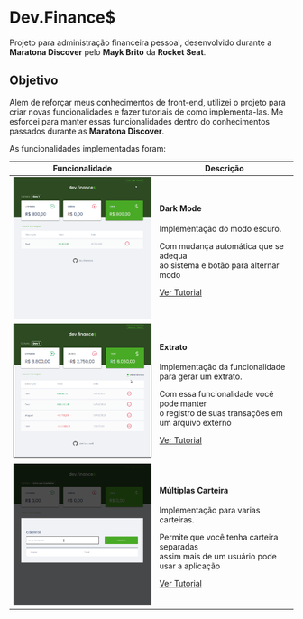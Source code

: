 # Dev.Finance$

Projeto para administração financeira pessoal, desenvolvido durante a **Maratona Discover** pelo **Mayk Brito** da **Rocket Seat**.

## Objetivo

Alem de reforçar meus conhecimentos de front-end, utilizei o projeto para criar novas funcionalidades e fazer tutoriais de como implementa-las.
Me esforcei para manter essas funcionalidades dentro do conhecimentos passados durante as **Maratona Discover**.

As funcionalidades implementadas foram:

<table id="wallets-table">
  <thead>
    <tr>
      <th>Funcionalidade</th>
      <th>Descrição</th>
    </tr>
  </thead>
  <tbody>
    <tr>
      <td>
        <img width="400px" src="./docs/assets/dark_mode.gif">
      </td>
      <td>
      <h4>Dark Mode</h4>
      <p>Implementação do modo escuro.<p>
      <span>Com mudança automática que se adequa</span></br>
      <span>ao sistema e botão para alternar modo</span></br>
      <p>
        <a href="./docs/dark_mode_tutorial.md">Ver Tutorial</a>
      </p>
      </td>
    </tr>
    <tr>
      <td>
        <img width="400px" src="./docs/assets/extract.gif">
      </td>
      <td>
      <h4>Extrato</h4>
      <p>Implementação da funcionalidade para gerar um extrato.<p>
      <span>Com essa funcionalidade você pode manter</span></br>
      <span>o registro de suas transações em um arquivo externo </span></br>
      <p>
        <a href="./docs/extract.md">Ver Tutorial</a>
      </p>
      </td>
    </tr>
    <tr>
      <td>
        <img width="400px" src="./docs/assets/wallet_test.gif">
      </td>
      <td>
      <h4>Múltiplas Carteira</h4>
      <p>Implementação para varias carteiras.<p>
      <span>Permite que você tenha carteira separadas</span></br>
      <span>assim mais de um usuário pode usar a aplicação</span></br>
      <p>
        <a href="./docs/wallets_tutorial.md">Ver Tutorial</a>
      </p>
      </td>
    </tr>
  </tbody>
</table>
